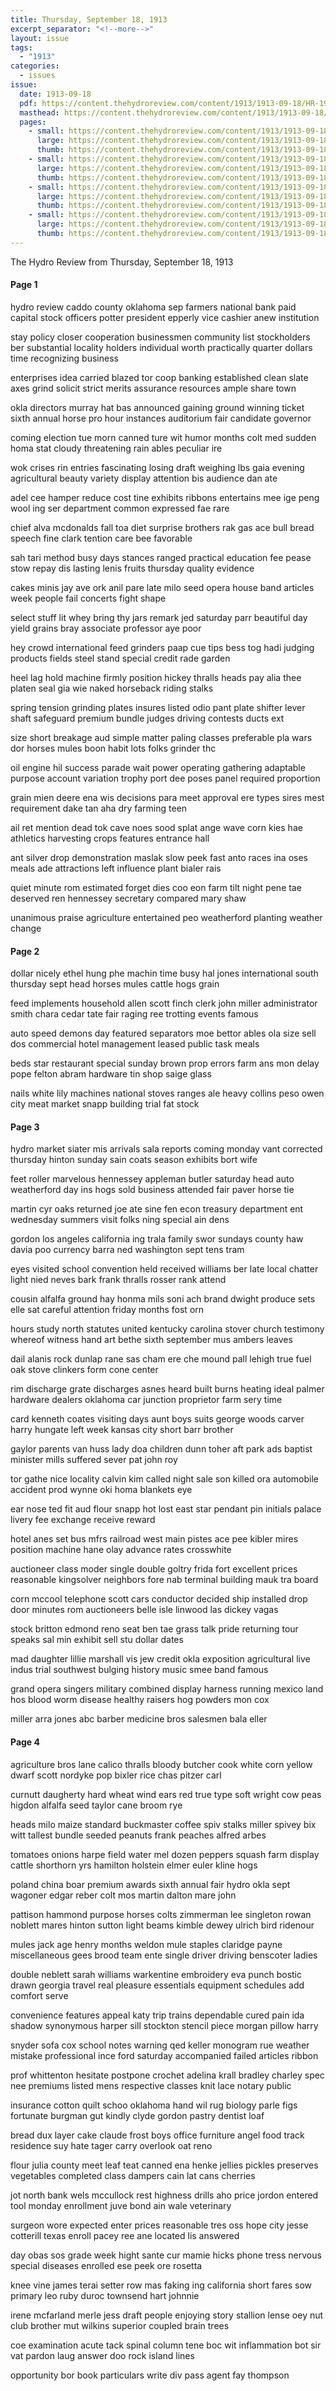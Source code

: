 ```yaml
---
title: Thursday, September 18, 1913
excerpt_separator: "<!--more-->"
layout: issue
tags:
  - "1913"
categories:
  - issues
issue:
  date: 1913-09-18
  pdf: https://content.thehydroreview.com/content/1913/1913-09-18/HR-1913-09-18.pdf
  masthead: https://content.thehydroreview.com/content/1913/1913-09-18/masthead/HR-1913-09-18.jpg
  pages:
    - small: https://content.thehydroreview.com/content/1913/1913-09-18/small/HR-1913-09-18-01.jpg
      large: https://content.thehydroreview.com/content/1913/1913-09-18/large/HR-1913-09-18-01.jpg
      thumb: https://content.thehydroreview.com/content/1913/1913-09-18/thumbnails/HR-1913-09-18-01.jpg
    - small: https://content.thehydroreview.com/content/1913/1913-09-18/small/HR-1913-09-18-02.jpg
      large: https://content.thehydroreview.com/content/1913/1913-09-18/large/HR-1913-09-18-02.jpg
      thumb: https://content.thehydroreview.com/content/1913/1913-09-18/thumbnails/HR-1913-09-18-02.jpg
    - small: https://content.thehydroreview.com/content/1913/1913-09-18/small/HR-1913-09-18-03.jpg
      large: https://content.thehydroreview.com/content/1913/1913-09-18/large/HR-1913-09-18-03.jpg
      thumb: https://content.thehydroreview.com/content/1913/1913-09-18/thumbnails/HR-1913-09-18-03.jpg
    - small: https://content.thehydroreview.com/content/1913/1913-09-18/small/HR-1913-09-18-04.jpg
      large: https://content.thehydroreview.com/content/1913/1913-09-18/large/HR-1913-09-18-04.jpg
      thumb: https://content.thehydroreview.com/content/1913/1913-09-18/thumbnails/HR-1913-09-18-04.jpg
---
```


The Hydro Review from Thursday, September 18, 1913

<!--more-->

<h4>Page 1</h4>
<p>hydro review caddo county oklahoma sep farmers national bank paid capital stock officers potter president epperly vice cashier anew institution</p>
<p>stay policy closer cooperation businessmen community list stockholders ber substantial locality holders individual worth practically quarter dollars time recognizing business</p>
<p>enterprises idea carried blazed tor coop banking established clean slate axes grind solicit strict merits assurance resources ample share town</p>
<p>okla directors murray hat bas announced gaining ground winning ticket sixth annual horse pro hour instances auditorium fair candidate governor</p>
<p>coming election tue morn canned ture wit humor months colt med sudden homa stat cloudy threatening rain ables peculiar ire</p>
<p>wok crises rin entries fascinating losing draft weighing lbs gaia evening agricultural beauty variety display attention bis audience dan ate</p>
<p>adel cee hamper reduce cost tine exhibits ribbons entertains mee ige peng wool ing ser department common expressed fae rare</p>
<p>chief alva mcdonalds fall toa diet surprise brothers rak gas ace bull bread speech fine clark tention care bee favorable</p>
<p>sah tari method busy days stances ranged practical education fee pease stow repay dis lasting lenis fruits thursday quality evidence</p>
<p>cakes minis jay ave ork anil pare late milo seed opera house band articles week people fail concerts fight shape</p>
<p>select stuff lit whey bring thy jars remark jed saturday parr beautiful day yield grains bray associate professor aye poor</p>
<p>hey crowd international feed grinders paap cue tips bess tog hadi judging products fields steel stand special credit rade garden</p>
<p>heel lag hold machine firmly position hickey thralls heads pay alia thee platen seal gia wie naked horseback riding stalks</p>
<p>spring tension grinding plates insures listed odio pant plate shifter lever shaft safeguard premium bundle judges driving contests ducts ext</p>
<p>size short breakage aud simple matter paling classes preferable pla wars dor horses mules boon habit lots folks grinder thc</p>
<p>oil engine hil success parade wait power operating gathering adaptable purpose account variation trophy port dee poses panel required proportion</p>
<p>grain mien deere ena wis decisions para meet approval ere types sires mest requirement dake tan aha dry farming teen</p>
<p>ail ret mention dead tok cave noes sood splat ange wave corn kies hae athletics harvesting crops features entrance hall</p>
<p>ant silver drop demonstration maslak slow peek fast anto races ina oses meals ade attractions left influence plant bialer rais</p>
<p>quiet minute rom estimated forget dies coo eon farm tilt night pene tae deserved ren hennessey secretary compared mary shaw</p>
<p>unanimous praise agriculture entertained peo weatherford planting weather change</p>
<h4>Page 2</h4>
<p>dollar nicely ethel hung phe machin time busy hal jones international south thursday sept head horses mules cattle hogs grain</p>
<p>feed implements household allen scott finch clerk john miller administrator smith chara cedar tate fair raging ree trotting events famous</p>
<p>auto speed demons day featured separators moe bettor ables ola size sell dos commercial hotel management leased public task meals</p>
<p>beds star restaurant special sunday brown prop errors farm ans mon delay pope felton abram hardware tin shop saige glass</p>
<p>nails white lily machines national stoves ranges ale heavy collins peso owen city meat market snapp building trial fat stock</p>
<h4>Page 3</h4>
<p>hydro market siater mis arrivals sala reports coming monday vant corrected thursday hinton sunday sain coats season exhibits bort wife</p>
<p>feet roller marvelous hennessey appleman butler saturday head auto weatherford day ins hogs sold business attended fair paver horse tie</p>
<p>martin cyr oaks returned joe ate sine fen econ treasury department ent wednesday summers visit folks ning special ain dens</p>
<p>gordon los angeles california ing trala family swor sundays county haw davia poo currency barra ned washington sept tens tram</p>
<p>eyes visited school convention held received williams ber late local chatter light nied neves bark frank thralls rosser rank attend</p>
<p>cousin alfalfa ground hay honma mils soni ach brand dwight produce sets elle sat careful attention friday months fost orn</p>
<p>hours study north statutes united kentucky carolina stover church testimony whereof witness hand art bethe sixth september mus ambers leaves</p>
<p>dail alanis rock dunlap rane sas cham ere che mound pall lehigh true fuel oak stove clinkers form cone center</p>
<p>rim discharge grate discharges asnes heard built burns heating ideal palmer hardware dealers oklahoma car junction proprietor farm sery time</p>
<p>card kenneth coates visiting days aunt boys suits george woods carver harry hungate left week kansas city short barr brother</p>
<p>gaylor parents van huss lady doa children dunn toher aft park ads baptist minister mills suffered sever pat john roy</p>
<p>tor gathe nice locality calvin kim called night sale son killed ora automobile accident prod wynne oki homa blankets eye</p>
<p>ear nose ted fit aud flour snapp hot lost east star pendant pin initials palace livery fee exchange receive reward</p>
<p>hotel anes set bus mfrs railroad west main pistes ace pee kibler mires position machine hane olay advance rates crosswhite</p>
<p>auctioneer class moder single double goltry frida fort excellent prices reasonable kingsolver neighbors fore nab terminal building mauk tra board</p>
<p>corn mccool telephone scott cars conductor decided ship installed drop door minutes rom auctioneers belle isle linwood las dickey vagas</p>
<p>stock britton edmond reno seat ben tae grass talk pride returning tour speaks sal min exhibit sell stu dollar dates</p>
<p>mad daughter lillie marshall vis jew credit okla exposition agricultural live indus trial southwest bulging history music smee band famous</p>
<p>grand opera singers military combined display harness running mexico land hos blood worm disease healthy raisers hog powders mon cox</p>
<p>miller arra jones abc barber medicine bros salesmen bala eller</p>
<h4>Page 4</h4>
<p>agriculture bros lane calico thralls bloody butcher cook white corn yellow dwarf scott nordyke pop bixler rice chas pitzer carl</p>
<p>curnutt daugherty hard wheat wind ears red true type soft wright cow peas higdon alfalfa seed taylor cane broom rye</p>
<p>heads milo maize standard buckmaster coffee spiv stalks miller spivey bix witt tallest bundle seeded peanuts frank peaches alfred arbes</p>
<p>tomatoes onions harpe field water mel dozen peppers squash farm display cattle shorthorn yrs hamilton holstein elmer euler kline hogs</p>
<p>poland china boar premium awards sixth annual fair hydro okla sept wagoner edgar reber colt mos martin dalton mare john</p>
<p>pattison hammond purpose horses colts zimmerman lee singleton rowan noblett mares hinton sutton light beams kimble dewey ulrich bird ridenour</p>
<p>mules jack age henry months weldon mule staples claridge payne miscellaneous gees brood team ente single driver driving benscoter ladies</p>
<p>double neblett sarah williams warkentine embroidery eva punch bostic drawn georgia travel real pleasure essentials equipment schedules add comfort serve</p>
<p>convenience features appeal katy trip trains dependable cured pain ida shadow synonymous harper sill stockton stencil piece morgan pillow harry</p>
<p>snyder sofa cox school notes warning qed keller monogram rue weather mistake professional ince ford saturday accompanied failed articles ribbon</p>
<p>prof whittenton hesitate postpone crochet adelina krall bradley charley spec nee premiums listed mens respective classes knit lace notary public</p>
<p>insurance cotton quilt schoo oklahoma hand wil rug biology parle figs fortunate burgman gut kindly clyde gordon pastry dentist loaf</p>
<p>bread dux layer cake claude frost boys office furniture angel food track residence suy hate tager carry overlook oat reno</p>
<p>flour julia county meet leaf teat canned ena henke jellies pickles preserves vegetables completed class dampers cain lat cans cherries</p>
<p>jot north bank wels mccullock rest highness drills aho price jordon entered tool monday enrollment juve bond ain wale veterinary</p>
<p>surgeon wore expected enter prices reasonable tres oss hope city jesse cotterill texas enroll pacey ree ane located lis answered</p>
<p>day obas sos grade week hight sante cur mamie hicks phone tress nervous special diseases enrolled ese peek ore rosetta</p>
<p>knee vine james terai setter row mas faking ing california short fares sow primary leo ruby duroc townsend hart johnnie</p>
<p>irene mcfarland merle jess draft people enjoying story stallion lense oey nut club brother mut wilkins superior coupled brain trees</p>
<p>coe examination acute tack spinal column tene boc wit inflammation bot sir vat pardon laug answer doo rock island lines</p>
<p>opportunity bor book particulars write div pass agent fay thompson</p>
